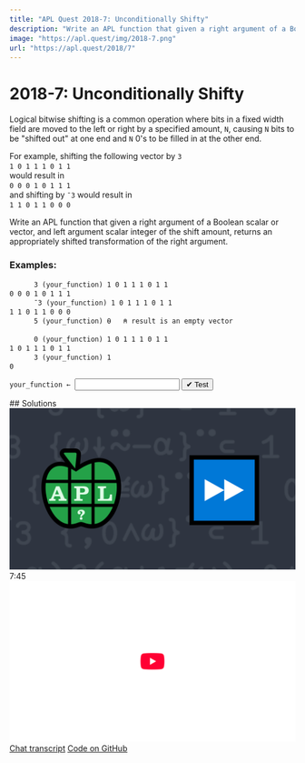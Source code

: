 ```yaml
---
title: "APL Quest 2018-7: Unconditionally Shifty"
description: "Write an APL function that given a right argument of a Boolean scalar or vector, and left argument scalar integer of the shift amount, returns an appropriately shifted transformation of the right argument."
image: "https://apl.quest/img/2018-7.png"
url: "https://apl.quest/2018/7"
---
```


# <span class=s>2018-</span>7: Unconditionally Shifty

Logical bitwise shifting is a common operation where bits in a fixed width field are moved to the left or right by a specified amount, `N`,  causing `N` bits to be "shifted out" at one end and `N` 0's to be filled in at the other end.

For example, shifting the following vector by `3`  
      `1 0 1 1 1 0 1 1`  
would result in  
      `0 0 0 1 0 1 1 1`  
and shifting by `¯3` would result in  
      `1 1 0 1 1 0 0 0`  

Write an APL function that given a right argument of a Boolean scalar or vector, and left argument scalar integer of the shift amount, returns an appropriately shifted transformation of the right argument. 

### Examples:

```APL
      3 (your_function) 1 0 1 1 1 0 1 1
0 0 0 1 0 1 1 1 
      ¯3 (your_function) 1 0 1 1 1 0 1 1
1 1 0 1 1 0 0 0
      5 (your_function) ⍬   ⍝ result is an empty vector      

      0 (your_function) 1 0 1 1 1 0 1 1
1 0 1 1 1 0 1 1
      3 (your_function) 1
0
```
<div class="pdiv">
  <code onclick="p_Input.focus()">your_function ← </code><input id="p_Input" autocomplete="off" spellcheck="false" oninput="this.parentElement.querySelector`button`.disabled=false;localStorage.setItem(window.location.pathname,this.value)" onkeypress="subm(event)">
  <button onclick="alert$.next`Testing…`;submitSolution`p`" class="md-button md-button--primary">&#x2714; Test</button>
</div>
<blockquote id="p_Output"></blockquote>
## Solutions
<div onclick="play(this)" title="Video on YouTube" class="yt">
<img alt="Video Thumbnail" src="../../img/2018-7.png">
<time>7:45</time>
<img alt="YouTube" src="../../img/yt-big.png">
</div>
<a href="https://chat.stackexchange.com/transcript/52405?m=63108820#63108820" target="_blank" class="md-button md-button--primary">Chat transcript</a>
<a href="https://github.com/abrudz/apl_quest/tree/main/2018/7.apl" target="_blank" class="md-button md-button--primary right">Code on GitHub</a>

<script>
    testCases={"a":[["3","1 0 1 1 1 0 1 1"],["¯3","1 0 1 1 1 0 1 1"],["0","1 0 1 1 1 0 1 1"],["?8","(?2 2 2 2 2 2 2 2)-1"],["-?8","(?2 2 2 2 2 2 2 2)-1"]],"b":[["(?11)-6","⍬"],["3","1"],["5+?5","(?5)⍴0"],["(?11)-6","(?(7+?9)⍴2)-1"]],"f":"{(((|⍺)⍴0),⍵,((|⍺)⍴0))[(⍳≢⍵)+|2×⍺×⍺<0]}"}
    p_Input.value=localStorage.getItem(window.location.pathname)
    play=e=>e.outerHTML=`<iframe src="https://www.youtube.com/embed/b3r4CY5kf9c?list=PLYKQVqyrAEj9wDIUyLDGtDAFTKY38BUMN&autoplay=1" title="<span class=s>2018-</span>7: Unconditionally Shifty (APL Quest 2018-7)" frameborder="0" allow="accelerometer; autoplay; clipboard-write; encrypted-media; gyroscope; picture-in-picture; web-share" referrerpolicy="strict-origin-when-cross-origin" allowfullscreen></iframe>`
</script>
